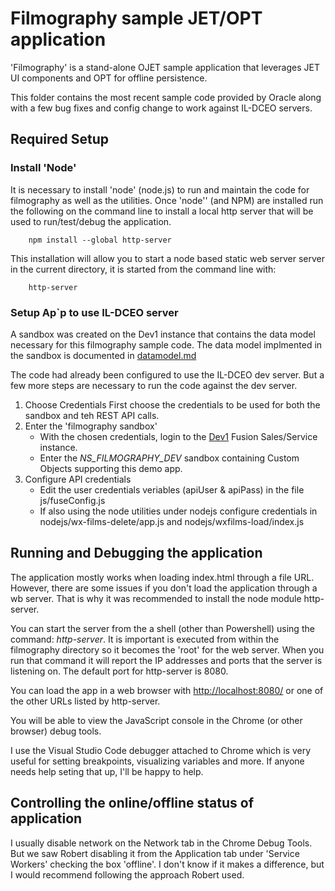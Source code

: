 # Filmography sample JET/OPT application

'Filmography' is a stand-alone OJET sample application that leverages JET UI components and OPT for offline persistence.

This folder contains the most recent sample code provided by Oracle along with a few bug fixes and config change to work against IL-DCEO servers.

## Required Setup

### Install 'Node'

It is necessary to install 'node' (node.js) to run and maintain the code for filmography as well as the utilities.  Once 'node'' (and NPM) are installed run the following on the command line to install a local http server that will be used to run/test/debug the application.

        npm install --global http-server

This installation will allow you to start a node based static web server server in the current directory, it is started from the command line with:

        http-server

### Setup Ap`p to use IL-DCEO server

A sandbox was created on the Dev1 instance that contains the data model necessary for this filmography sample code. The data model implmented in the sandbox is documented in [datamodel.md](datamodel.md)

The code had already been configured to use the IL-DCEO dev server. But a few more steps are necessary to run the code against the dev server.  

1. Choose Credentials
    First choose the credentials to be used for both the sandbox and teh REST API calls.
2. Enter the 'filmography sandbox'
    * With the chosen credentials, login to the [Dev1](https://fa-eucx-dev1-saasfaprod1.fa.ocs.oraclecloud.com/fscmUI) Fusion Sales/Service instance.
    * Enter the *NS_FILMOGRAPHY_DEV* sandbox containing Custom Objects supporting this demo app.
3. Configure API credentials
    * Edit the user credentials veriables (apiUser & apiPass) in the file js/fuseConfig.js
    * If also using the node utilities under nodejs configure credentials in nodejs/wx-films-delete/app.js and nodejs/wxfilms-load/index.js

## Running and Debugging the application

The application mostly works when loading index.html through a file URL. However, there are some issues if you don't load the application through a wb server. That is why it was recommended to install the node module http-server.

You can start the server from the a shell (other than Powershell) using the command: _http-server_. It is important is executed from within the filmography directory so it becomes the 'root' for the web server.  When you run that command it will report the IP addresses and ports that the server is listening on. The default port for http-server is 8080.

You can load the app in a web browser with <http://localhost:8080/> or one of the other URLs listed by http-server.

You will be able to view the JavaScript console in the Chrome (or other browser) debug tools.

I use the Visual Studio Code debugger attached to Chrome which is very useful for setting breakpoints, visualizing variables and more.  If anyone needs help seting that up, I'll be happy to help.

## Controlling the online/offline status of application

I usually disable network on the Network tab in the Chrome Debug Tools. But we saw Robert disabling it from the Application tab under 'Service Workers' checking the box 'offline'. I don't know if it makes a difference, but I would recommend following the approach Robert used.
